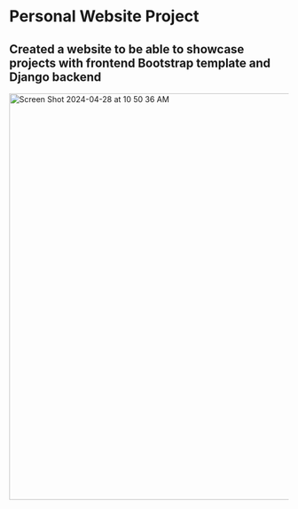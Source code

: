 # Personal Website Project 

## Created a website to be able to showcase projects with frontend Bootstrap template and Django backend


<img width="732" alt="Screen Shot 2024-04-28 at 10 50 36 AM" src="https://github.com/seanb118/rp-portfolio/assets/73686356/01cc9ffd-23a5-4868-a0f4-734a99930435">
